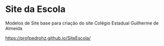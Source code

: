# Site da Escola
Modelos de Site base para criação do site Colégio Estadual Guilherme de Almeida

 https://profpedrohz.github.io/SiteEscola/
